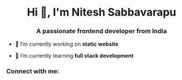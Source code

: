 <h1 align="center">Hi 👋, I'm Nitesh Sabbavarapu</h1>
<h3 align="center">A passionate frontend developer from India</h3>

- 🔭 I’m currently working on **static website**

- 🌱 I’m currently learning **full stack development**

<h3 align="left">Connect with me:</h3>
<p align="left">
</p>
